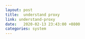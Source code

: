 ```yaml
---
layout: post
title:  understand proxy
link: understand-proxy
date:   2020-02-13 23:43:00 +0800
categories: system
---
```

